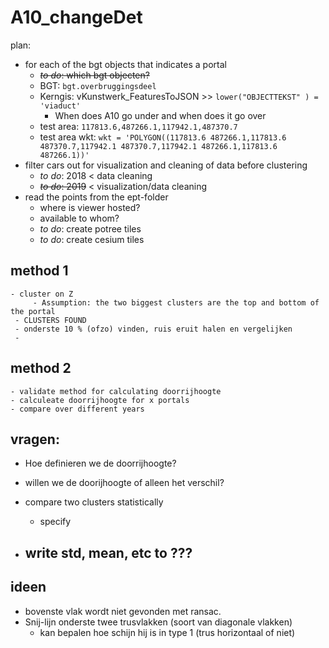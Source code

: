 # A10_changeDet

plan:

 - for each of the bgt objects that indicates a portal
	 - ~~*to do*:  which bgt objecten?~~
	 - BGT: `bgt.overbruggingsdeel`
	 - Kerngis: vKunstwerk_FeaturesToJSON >> `lower("OBJECTTEKST" ) = 'viaduct'`
	 	- When does A10 go under and when does it go over
	 - test area: `117813.6,487266.1,117942.1,487370.7`
	 - test area wkt: `wkt = 'POLYGON((117813.6 487266.1,117813.6 487370.7,117942.1 487370.7,117942.1 487266.1,117813.6 487266.1))'`
 - filter cars out for visualization and cleaning of data before clustering
 	- *to do*: 2018 < data cleaning
	- ~~*to do*: 2019~~ < visualization/data cleaning
 - read the points from the ept-folder
 	 - where is viewer hosted? 
	 - available to whom?
	 - *to do*: create potree tiles
	 - *to do*: create cesium tiles
## method 1
	- cluster on Z
		 - Assumption: the two biggest clusters are the top and bottom of the portal	
	 - CLUSTERS FOUND
	 - onderste 10 % (ofzo) vinden, ruis eruit halen en vergelijken
	 - 
		 
## method 2
	- validate method for calculating doorrijhoogte
	- calculeate doorrijhoogte for x portals
	- compare over different years



## vragen:
- Hoe definieren we de doorrijhoogte?
- willen we de doorijhoogte of alleen het verschil?


 - compare two clusters statistically
 	 - specify
 - write std, mean, etc to ???
	- 
	
## ideen 
 - bovenste vlak wordt niet gevonden met ransac.
 - Snij-lijn onderste twee trusvlakken  (soort van diagonale vlakken)
 	- kan bepalen hoe schijn hij is in type 1 (trus horizontaal of niet)
	
